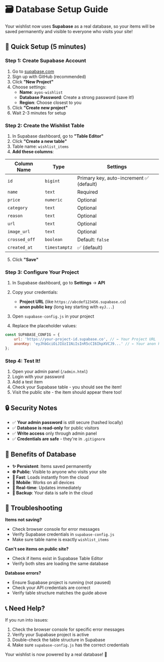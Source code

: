 # 🗃️ Database Setup Guide

Your wishlist now uses **Supabase** as a real database, so your items will be saved permanently and visible to everyone who visits your site!

## 🚀 Quick Setup (5 minutes)

### Step 1: Create Supabase Account
1. Go to [supabase.com](https://supabase.com)
2. Sign up with GitHub (recommended)
3. Click **"New Project"**
4. Choose settings:
   - **Name**: `ayos-wishlist`
   - **Database Password**: Create a strong password (save it!)
   - **Region**: Choose closest to you
5. Click **"Create new project"**
6. Wait 2-3 minutes for setup

### Step 2: Create the Wishlist Table
1. In Supabase dashboard, go to **"Table Editor"**
2. Click **"Create a new table"**
3. Table name: `wishlist_items`
4. **Add these columns**:

| Column Name | Type | Settings |
|-------------|------|----------|
| `id` | `bigint` | Primary key, auto-increment ✅ (default) |
| `name` | `text` | Required |
| `price` | `numeric` | Optional |
| `category` | `text` | Optional |
| `reason` | `text` | Optional |
| `url` | `text` | Optional |
| `image_url` | `text` | Optional |
| `crossed_off` | `boolean` | Default: `false` |
| `created_at` | `timestamptz` | ✅ (default) |

5. Click **"Save"**

### Step 3: Configure Your Project
1. In Supabase dashboard, go to **Settings** → **API**
2. Copy your credentials:
   - **Project URL** (like `https://abcdef123456.supabase.co`)
   - **anon public key** (long key starting with `eyJ...`)

3. Open `supabase-config.js` in your project
4. Replace the placeholder values:

```javascript
const SUPABASE_CONFIG = {
    url: 'https://your-project-id.supabase.co', // ← Your Project URL
    anonKey: 'eyJhbGciOiJIUzI1NiIsInR5cCI6IkpXVCJ9...' // ← Your anon key
};
```

### Step 4: Test It!
1. Open your admin panel (`/admin.html`)
2. Login with your password
3. Add a test item
4. Check your Supabase table - you should see the item!
5. Visit the public site - the item should appear there too!

## 🔒 Security Notes

- ✅ **Your admin password** is still secure (hashed locally)
- ✅ **Database is read-only** for public visitors
- ✅ **Write access** only through admin panel
- ✅ **Credentials are safe** - they're in `.gitignore`

## 🎯 Benefits of Database

- **✨ Persistent**: Items saved permanently
- **🌐 Public**: Visible to anyone who visits your site
- **🚀 Fast**: Loads instantly from the cloud
- **📱 Mobile**: Works on all devices
- **🔄 Real-time**: Updates immediately
- **💾 Backup**: Your data is safe in the cloud

## 🐛 Troubleshooting

**Items not saving?**
- Check browser console for error messages
- Verify Supabase credentials in `supabase-config.js`
- Make sure table name is exactly `wishlist_items`

**Can't see items on public site?**
- Check if items exist in Supabase Table Editor
- Verify both sites are loading the same database

**Database errors?**
- Ensure Supabase project is running (not paused)
- Check your API credentials are correct
- Verify table structure matches the guide above

## 📞 Need Help?

If you run into issues:
1. Check the browser console for specific error messages
2. Verify your Supabase project is active
3. Double-check the table structure in Supabase
4. Make sure `supabase-config.js` has the correct credentials

Your wishlist is now powered by a real database! 🎉
